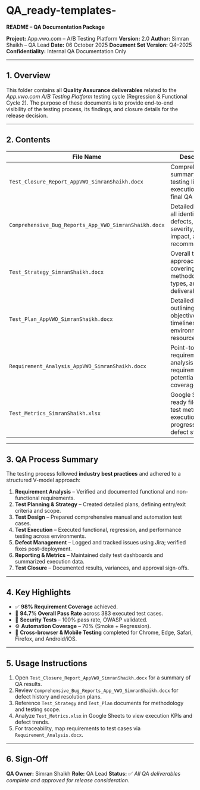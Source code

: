 ﻿# QA_ready-templates-
**README – QA Documentation Package**

**Project:** App.vwo.com – A/B Testing Platform
**Version:** 2.0
**Author:** Simran Shaikh – QA Lead
**Date:** 06 October 2025
**Document Set Version:** Q4–2025
**Confidentiality:** Internal QA Documentation Only

---

## **1. Overview**

This folder contains all **Quality Assurance deliverables** related to the *App.vwo.com A/B Testing Platform* testing cycle (Regression & Functional Cycle 2).
The purpose of these documents is to provide end-to-end visibility of the testing process, its findings, and closure details for the release decision.

---

## **2. Contents**

| **File Name**                                         | **Description**                                                                                      |
| ----------------------------------------------------- | ---------------------------------------------------------------------------------------------------- |
| `Test_Closure_Report_AppVWO_SimranShaikh.docx`        | Comprehensive summary of the testing lifecycle, execution, and final QA sign-off.                    |
| `Comprehensive_Bug_Reports_App_VWO_SimranShaikh.docx` | Detailed report of all identified defects, including severity, business impact, and recommendations. |
| `Test_Strategy_SimranShaikh.docx`                     | Overall testing approach covering scope, methodology, test types, and deliverables.                  |
| `Test_Plan_AppVWO_SimranShaikh.docx`                  | Detailed plan outlining testing objectives, timelines, environments, and resources.                  |
| `Requirement_Analysis_AppVWO_SimranShaikh.docx`       | Point-to-point requirement analysis mapping requirements to potential test coverage.                 |
| `Test_Metrics_SimranShaikh.xlsx`                      | Google Sheets–ready file tracking test metrics, execution progress, and defect statistics.           |

---

## **3. QA Process Summary**

The testing process followed **industry best practices** and adhered to a structured V-model approach:

1. **Requirement Analysis** – Verified and documented functional and non-functional requirements.
2. **Test Planning & Strategy** – Created detailed plans, defining entry/exit criteria and scope.
3. **Test Design** – Prepared comprehensive manual and automation test cases.
4. **Test Execution** – Executed functional, regression, and performance testing across environments.
5. **Defect Management** – Logged and tracked issues using Jira; verified fixes post-deployment.
6. **Reporting & Metrics** – Maintained daily test dashboards and summarized execution data.
7. **Test Closure** – Documented results, variances, and approval sign-offs.

---

## **4. Key Highlights**

* ✅ **98% Requirement Coverage** achieved.
* 🧩 **94.7% Overall Pass Rate** across 383 executed test cases.
* 🔐 **Security Tests** – 100% pass rate, OWASP validated.
* ⚙️ **Automation Coverage** – 70% (Smoke + Regression).
* 📱 **Cross-browser & Mobile Testing** completed for Chrome, Edge, Safari, Firefox, and Android/iOS.

---

## **5. Usage Instructions**

1. Open `Test_Closure_Report_AppVWO_SimranShaikh.docx` for a summary of QA results.
2. Review `Comprehensive_Bug_Reports_App_VWO_SimranShaikh.docx` for defect history and resolution plans.
3. Reference `Test_Strategy` and `Test_Plan` documents for methodology and testing scope.
4. Analyze `Test_Metrics.xlsx` in Google Sheets to view execution KPIs and defect trends.
5. For traceability, map requirements to test cases via `Requirement_Analysis.docx`.

---

## **6. Sign-Off**

**QA Owner:** Simran Shaikh 
**Role:** QA Lead
**Status:** ✅ *All QA deliverables complete and approved for release consideration.*

